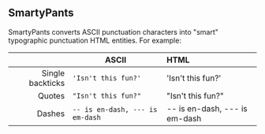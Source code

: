 ## SmartyPants

SmartyPants converts ASCII punctuation characters into "smart" typographic punctuation HTML entities. For example:

|                |ASCII                          |HTML                         |
|----------------:|-------------------------------|:-----------------------------|
|Single backticks|`'Isn't this fun?'`            |'Isn't this fun?'            |
|Quotes          |`"Isn't this fun?"`            |"Isn't this fun?"            |
|Dashes          |`-- is en-dash, --- is em-dash`|-- is en-dash, --- is em-dash|

